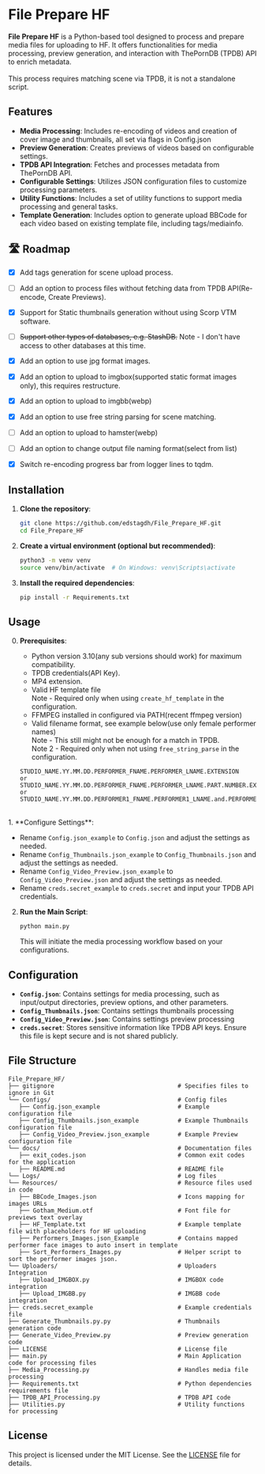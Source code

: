 # File Prepare HF

**File Prepare HF** is a Python-based tool designed to process and prepare media files for uploading to HF. It offers functionalities for media processing, preview generation, and interaction with ThePornDB (TPDB) API to enrich metadata.
<br><br>
This process requires matching scene via TPDB, it is not a standalone script.

## Features

- **Media Processing**: Includes re-encoding of videos and creation of cover image and thumbnails, all set via flags in Config.json
- **Preview Generation**: Creates previews of videos based on configurable settings.
- **TPDB API Integration**: Fetches and processes metadata from ThePornDB API.
- **Configurable Settings**: Utilizes JSON configuration files to customize processing parameters.
- **Utility Functions**: Includes a set of utility functions to support media processing and general tasks.
- **Template Generation**: Includes option to generate upload BBCode for each video based on existing template file, including tags/mediainfo.


## 🛣️ Roadmap

- [x] Add tags generation for scene upload process.
- [ ] Add an option to process files without fetching data from TPDB API(Re-encode, Create Previews).
- [x] Support for Static thumbnails generation without using Scorp VTM software.
- [ ] ~~Support other types of databases, e.g. StashDB.~~ Note - I don't have access to other databases at this time.
- [x] Add an option to use jpg format images.
- [x] Add an option to upload to imgbox(supported static format images only), this requires restructure.
- [x] Add an option to upload to imgbb(webp)
- [x] Add an option to use free string parsing for scene matching.
- [ ] Add an option to upload to hamster(webp)
- [ ] Add an option to change output file naming format(select from list)
- [x] Switch re-encoding progress bar from logger lines to tqdm.


## Installation

1. **Clone the repository**:

   ```bash
   git clone https://github.com/edstagdh/File_Prepare_HF.git
   cd File_Prepare_HF
   ```

2. **Create a virtual environment (optional but recommended)**:

   ```bash
   python3 -m venv venv
   source venv/bin/activate  # On Windows: venv\Scripts\activate
   ```

3. **Install the required dependencies**:

   ```bash
   pip install -r Requirements.txt
   ```

## Usage

0. **Prerequisites**:

   - Python version 3.10(any sub versions should work) for maximum compatibility.
   - TPDB credentials(API Key).
   - MP4 extension.
   - Valid HF template file<br>
   Note - Required only when using `create_hf_template` in the configuration.
   - FFMPEG installed in configured via PATH(recent ffmpeg version)
   - Valid filename format, see example below(use only female performer names)<br>
   Note - This still might not be enough for a match in TPDB.<br>
   Note 2 - Required only when not using `free_string_parse` in the configuration.
   ```
   STUDIO_NAME.YY.MM.DD.PERFORMER_FNAME.PERFORMER_LNAME.EXTENSION
   or
   STUDIO_NAME.YY.MM.DD.PERFORMER_FNAME.PERFORMER_LNAME.PART.NUMBER.EXTENSION
   or
   STUDIO_NAME.YY.MM.DD.PERFORMER1_FNAME.PERFORMER1_LNAME.and.PERFORMER2_FNAME.PERFORMER2_LNAME.EXTENSION
   ```
<br>
1. **Configure Settings**:

   - Rename `Config.json_example` to `Config.json` and adjust the settings as needed.
   - Rename `Config_Thumbnails.json_example` to `Config_Thumbnails.json` and adjust the settings as needed.
   - Rename `Config_Video_Preview.json_example` to `Config_Video_Preview.json` and adjust the settings as needed.
   - Rename `creds.secret_example` to `creds.secret` and input your TPDB API credentials.

2. **Run the Main Script**:

   ```bash
   python main.py
   ```

   This will initiate the media processing workflow based on your configurations.

## Configuration

- **`Config.json`**: Contains settings for media processing, such as input/output directories, preview options, and other parameters.
- **`Config_Thumbnails.json`**: Contains settings thumbnails processing
- **`Config_Video_Preview.json`**: Contains settings preview processing
- **`creds.secret`**: Stores sensitive information like TPDB API keys. Ensure this file is kept secure and is not shared publicly.

## File Structure

```
File_Prepare_HF/
├── gitignore                                   # Specifies files to ignore in Git
└── Configs/                                    # Config files
   ├── Config.json_example                      # Example configuration file
   ├── Config_Thumbnails.json_example           # Example Thumbnails configuration file
   ├── Config_Video_Preview.json_example        # Example Preview configuration file
└── docs/                                       # Documentation files
   ├── exit_codes.json                          # Common exit codes for the application
   ├── README.md                                # README file
└── Logs/                                       # Log files
└── Resources/                                  # Resource files used in code
   ├── BBCode_Images.json                       # Icons mapping for images URLs
   ├── Gotham_Medium.otf                        # Font file for previews text overlay
   ├── HF_Template.txt                          # Example template file with placeholders for HF uploading
   ├── Performers_Images.json_Example           # Contains mapped performer face images to auto insert in template
   ├── Sort_Performers_Images.py                # Helper script to sort the performer images json.
└── Uploaders/                                  # Uploaders Integration
   ├── Upload_IMGBOX.py                         # IMGBOX code integration
   ├── Upload_IMGBB.py                          # IMGBB code integration
├── creds.secret_example                        # Example credentials file
├── Generate_Thumbnails.py.py                   # Thumbnails generation code
├── Generate_Video_Preview.py                   # Preview generation code
├── LICENSE                                     # License file
├── main.py                                     # Main Application code for processing files
├── Media_Processing.py                         # Handles media file processing
├── Requirements.txt                            # Python dependencies requirements file
├── TPDB_API_Processing.py                      # TPDB API code
├── Utilities.py                                # Utility functions for processing

```

## License

This project is licensed under the MIT License. See the [LICENSE](LICENSE) file for details.
